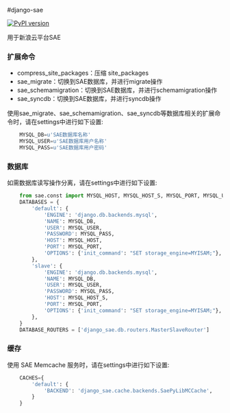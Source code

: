 #django-sae

[![PyPI version](https://badge.fury.io/py/django-sae.png)](http://badge.fury.io/py/django-sae)

用于新浪云平台SAE  

### 扩展命令
* compress_site_packages：压缩 site_packages
* sae_migrate：切换到SAE数据库，并进行migrate操作
* sae_schemamigration：切换到SAE数据库，并进行schemamigration操作
* sae_syncdb：切换到SAE数据库，并进行syncdb操作

使用sae_migrate、sae_schemamigration、sae_syncdb等数据库相关的扩展命令时，请在settings中进行如下设置:
```python
    MYSQL_DB=u'SAE数据库名称'
    MYSQL_USER=u'SAE数据库用户名称'
    MYSQL_PASS=u'SAE数据库用户密码'
```

### 数据库
如需数据库读写操作分离，请在settings中进行如下设置:
```python
    from sae.const import MYSQL_HOST, MYSQL_HOST_S, MYSQL_PORT, MYSQL_USER, MYSQL_PASS, MYSQL_DB
    DATABASES = {
        'default': {
            'ENGINE': 'django.db.backends.mysql',
            'NAME': MYSQL_DB,
            'USER': MYSQL_USER,
            'PASSWORD': MYSQL_PASS,
            'HOST': MYSQL_HOST,
            'PORT': MYSQL_PORT,
            'OPTIONS': {'init_command': "SET storage_engine=MYISAM;"},
        },
        'slave': {
            'ENGINE': 'django.db.backends.mysql',
            'NAME': MYSQL_DB,
            'USER': MYSQL_USER,
            'PASSWORD': MYSQL_PASS,
            'HOST': MYSQL_HOST_S,
            'PORT': MYSQL_PORT,
            'OPTIONS': {'init_command': "SET storage_engine=MYISAM;"},
        },
    }
    DATABASE_ROUTERS = ['django_sae.db.routers.MasterSlaveRouter']
```

### 缓存
使用 SAE Memcache 服务时，请在settings中进行如下设置:
```python
    CACHES={
        'default': {
            'BACKEND': 'django_sae.cache.backends.SaePyLibMCCache',
        }
    }
```